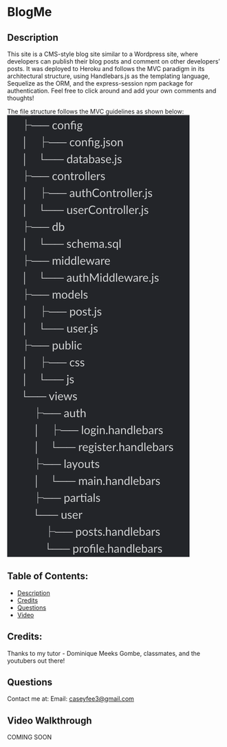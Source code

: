 # BlogMe

## Description
This site is a CMS-style blog site similar to a Wordpress site, where developers can publish their blog posts and comment on other developers’ posts. It was deployed to Heroku and follows the MVC paradigm in its architectural structure, using Handlebars.js as the templating language, Sequelize as the ORM, and the express-session npm package for authentication. Feel free to click around and add your own comments and thoughts!

The file structure follows the MVC guidelines as shown below:
![FileStructure](./READMEimgs/FileStructure.png)


## Table of Contents: 
- [Description](#description) 
- [Credits](#credits) 
- [Questions](#questions)
- [Video](#Video-Walkthrough)

## Credits: 
Thanks to my tutor - Dominique Meeks Gombe, classmates, and the youtubers out there!

## Questions
Contact me at:
Email: caseyfee3@gmail.com

## Video Walkthrough
COMING SOON